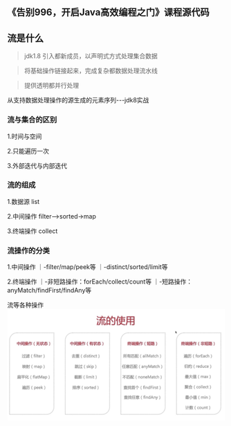 ## 《告别996，开启Java高效编程之门》课程源代码

## 流是什么

> jdk1.8 引入都新成员，以声明式方式处理集合数据

> 将基础操作链接起来，完成复杂都数据处理流水线

> 提供透明都并行处理

从支持数据处理操作的源生成的元素序列---jdk8实战

### 流与集合的区别

1.时间与空间

2.只能遍历一次

3.外部迭代与内部迭代

### 流的组成
1.数据源 list

2.中间操作 filter——>sorted->map

3.终端操作 collect


### 流操作的分类
1.中间操作
    ｜-filter/map/peek等
    ｜-distinct/sorted/limit等

2.终端操作
    ｜-非短路操作：forEach/collect/count等
    ｜-短路操作：anyMatch/findFirst/findAny等
    
流等各种操作
![](/image1/C6A2C0491CC2B221F958D27AC70B08B5.jpg)